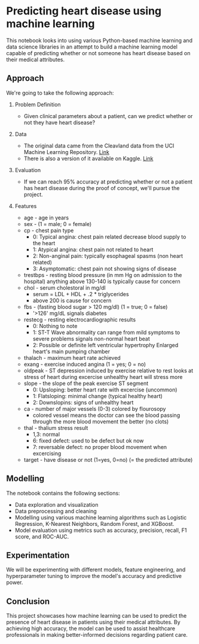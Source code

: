 # Predicting heart disease using machine learning

This notebook looks into using various Python-based machine learning and data science libraries in an attempt to build a machine learning model capable of predicting whether or not someone has heart disease based on their medical attributes.

## Approach

We're going to take the following approach:

1. Problem Definition
    - Given clinical parameters about a patient, can we predict whether or not they have heart disease?

2. Data
    - The original data came from the Cleavland data from the UCI Machine Learning Repository. [Link](https://archive.ics.uci.edu/ml/datasets/heart+Disease)
    - There is also a version of it available on Kaggle. [Link](https://www.kaggle.com/datasets/sumaiyatasmeem/heart-disease-classification-dataset)

3. Evaluation
    - If we can reach 95% accuracy at predicting whether or not a patient has heart disease during the proof of concept, we'll pursue the project.

4. Features
    - age - age in years
    - sex - (1 = male; 0 = female)
    - cp - chest pain type
        - 0: Typical angina: chest pain related decrease blood supply to the heart
        - 1: Atypical angina: chest pain not related to heart
        - 2: Non-anginal pain: typically esophageal spasms (non heart related)
        - 3: Asymptomatic: chest pain not showing signs of disease
    - trestbps - resting blood pressure (in mm Hg on admission to the hospital) anything above 130-140 is typically cause for concern
    - chol - serum cholestoral in mg/dl
        - serum = LDL + HDL + .2 * triglycerides
        - above 200 is cause for concern
    - fbs - (fasting blood sugar > 120 mg/dl) (1 = true; 0 = false)
        - '>126' mg/dL signals diabetes
    - restecg - resting electrocardiographic results
        - 0: Nothing to note
        - 1: ST-T Wave abnormality can range from mild symptoms to severe problems signals non-normal heart beat
        - 2: Possible or definite left ventricular hypertrophy Enlarged heart's main pumping chamber
    - thalach - maximum heart rate achieved
    - exang - exercise induced angina (1 = yes; 0 = no)
    - oldpeak - ST depression induced by exercise relative to rest looks at stress of heart during excercise unhealthy heart will stress more
    - slope - the slope of the peak exercise ST segment
        - 0: Upsloping: better heart rate with excercise (uncommon)
        - 1: Flatsloping: minimal change (typical healthy heart)
        - 2: Downslopins: signs of unhealthy heart
    - ca - number of major vessels (0-3) colored by flourosopy
        - colored vessel means the doctor can see the blood passing through the more blood movement the better (no clots)
    - thal - thalium stress result
        - 1,3: normal
        - 6: fixed defect: used to be defect but ok now
        - 7: reversable defect: no proper blood movement when excercising
    - target - have disease or not (1=yes, 0=no) (= the predicted attribute)

## Modelling

The notebook contains the following sections:

* Data exploration and visualization
* Data preprocessing and cleaning
* Modelling using various machine learning algorithms such as Logistic Regression, K-Nearest Neighbors, Random Forest, and XGBoost.
* Model evaluation using metrics such as accuracy, precision, recall, F1 score, and ROC-AUC.

## Experimentation

We will be experimenting with different models, feature engineering, and hyperparameter tuning to improve the model's accuracy and predictive power.

## Conclusion

This project showcases how machine learning can be used to predict the presence of heart disease in patients using their medical attributes. By achieving high accuracy, the model can be used to assist healthcare professionals in making better-informed decisions regarding patient care.
